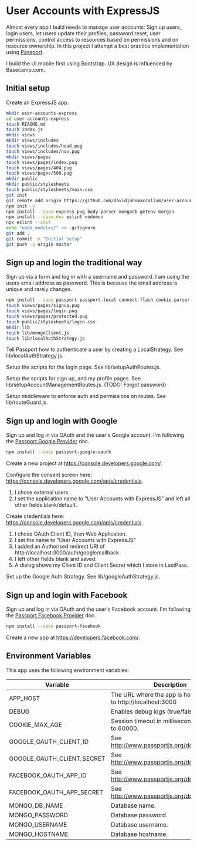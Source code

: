 # User Accounts with ExpressJS

Almost every app I build needs to manage user accounts: Sign up users, login users, let users update their profiles, password reset, user permissions, control access to resources based on permissions and on resource ownership. In this project I attempt a best practice implementation using [Passport](http://www.passportjs.org/).

I build the UI mobile first using Bootstrap. UX design is influenced by Basecamp.com.

## Initial setup

Create an ExpressJS app.

```sh
mkdir user-accounts-express
cd user-accounts-express
touch README.md
touch index.js
mkdir views
mkdir views/includes
touch views/includes/head.pug
touch views/includes/nav.pug
mkdir views/pages
touch views/pages/index.pug
touch views/pages/404.pug
touch views/pages/500.pug
mkdir public
mkdir public/stylesheets
touch public/stylesheets/main.css
git init
git remote add origin https://github.com/davidjohnmaccallum/user-accounts-express.git
npm init -y
npm install --save express pug body-parser mongodb getenv morgan
npm install --save-dev eslint nodemon
npx eslint --init
echo "node_modules/" >> .gitignore
git add .
git commit -m "Initial setup"
git push -u origin master
```

## Sign up and login the traditional way

Sign up via a form and log in with a username and password. I am using the users email address as password. This is because the email address is unique and rarely changes.

```sh
npm install --save passport passport-local connect-flash cookie-parser express-session express-validator bcrypt
touch views/pages/signup.pug
touch views/pages/login.pug
touch views/pages/protected.pug
touch public/stylesheets/login.css
mkdir lib
touch lib/mongoClient.js
touch lib/localAuthStrategy.js
```

Tell Passport how to authenticate a user by creating a LocalStrategy. See lib/localAuthStrategy.js.

Setup the scripts for the login page. See lib/setupAuthRoutes.js.

Setup the scripts for sign up, and my profile pages. See lib/setupAccountManagementRoutes.js. (TODO: Forgot password)

Setup middleware to enforce auth and permissions on routes. See lib/routeGuard.js.

## Sign up and login with Google

Sign up and log in via OAuth and the user's Google account. I'm following the [Passport Google Provider](http://www.passportjs.org/docs/google/) doc.

```sh
npm install --save passport-google-oauth
```

Create a new project at https://console.developers.google.com/.

Configure the consent screen here: https://console.developers.google.com/apis/credentials.

1. I chose external users.
1. I set the application name to "User Accounts with ExpressJS" and left all other fields blank/default.

Create credentials here: https://console.developers.google.com/apis/credentials

1. I chose OAuth Client ID, then Web Application.
1. I set the name to "User Accounts with ExpressJS"
1. I added an Authorised redirect URI of http://localhost:3000/auth/google/callback
1. I left other fields blank and saved.
1. A dialog shows my Client ID and Client Secret which I store in LastPass.

Set up the Google Auth Strategy. See lib/googleAuthStrategy.js.

## Sign up and login with Facebook

Sign up and log in via OAuth and the user's Facebook account. I'm following the [Passport Facebook Provider](http://www.passportjs.org/docs/facebook/) doc.

```sh
npm install --save passport-facebook
```

Create a new app at https://developers.facebook.com/.

## Environment Variables

This app uses the following environment variables:

| Variable                   | Description                                                        |
| -------------------------- | ------------------------------------------------------------------ |
| APP_HOST                   | The URL where the app is hosted. Defaults to http://localhost:3000 |
| DEBUG                      | Enables debug logs (true/false).                                   |
| COOKIE_MAX_AGE             | Session timeout in milliseconds. Defaults to 60000.                |
| GOOGLE_OAUTH_CLIENT_ID     | See http://www.passportjs.org/docs/google/                         |
| GOOGLE_OAUTH_CLIENT_SECRET | See http://www.passportjs.org/docs/google/                         |
| FACEBOOK_OAUTH_APP_ID      | See http://www.passportjs.org/docs/facebook/                       |
| FACEBOOK_OAUTH_APP_SECRET  | See http://www.passportjs.org/docs/facebook/                       |
| MONGO_DB_NAME              | Database name.                                                     |
| MONGO_PASSWORD             | Database password.                                                 |
| MONGO_USERNAME             | Database username.                                                 |
| MONGO_HOSTNAME             | Database hostname.                                                 |
